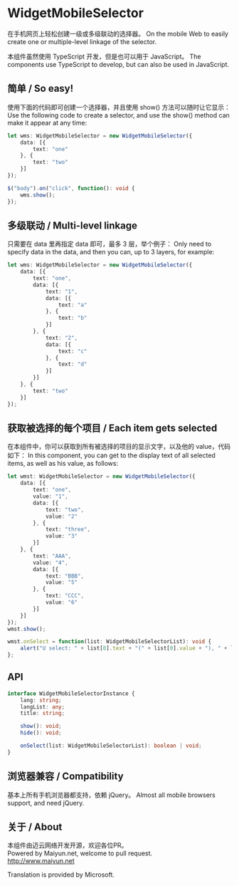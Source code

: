 # WidgetMobileSelector
在手机网页上轻松创建一级或多级联动的选择器。
On the mobile Web to easily create one or multiple-level linkage of the selector.

本组件虽然使用 TypeScript 开发，但是也可以用于 JavaScript。
The components use TypeScript to develop, but can also be used in JavaScript.

## 简单 / So easy!
使用下面的代码即可创建一个选择器，并且使用 show() 方法可以随时让它显示：
Use the following code to create a selector, and use the show() method can make it appear at any time:

```typescript
let wms: WidgetMobileSelector = new WidgetMobileSelector({
    data: [{
        text: "one"
    }, {
        text: "two"
    }]
});

$("body").on("click", function(): void {
    wms.show();
});
```

## 多级联动 / Multi-level linkage
只需要在 data 里再指定 data 即可，最多 3 层，举个例子：
Only need to specify data in the data, and then you can, up to 3 layers, for example:

```typescript
let wms: WidgetMobileSelector = new WidgetMobileSelector({
    data: [{
        text: "one",
        data: [{
            text: "1",
            data: [{
                text: "a"
            }, {
                text: "b"
            }]
        }, {
            text: "2",
            data: [{
                text: "c"
            }, {
                text: "d"
            }]
        }]
    }, {
        text: "two"
    }]
});
```

## 获取被选择的每个项目 / Each item gets selected
在本组件中，你可以获取到所有被选择的项目的显示文字，以及他的 value，代码如下：
In this component, you can get to the display text of all selected items, as well as his value, as follows:

```typescript
let wmst: WidgetMobileSelector = new WidgetMobileSelector({
    data: [{
        text: "one",
        value: "1",
        data: [{
            text: "two",
            value: "2"
        }, {
            text: "three",
            value: "3"
        }]
    }, {
        text: "AAA",
        value: "4",
        data: [{
            text: "BBB",
            value: "5"
        }, {
            text: "CCC",
            value: "6"
        }]
    }]
});
wmst.show();

wmst.onSelect = function(list: WidgetMobileSelectorList): void {
    alert("U select: " + list[0].text + "(" + list[0].value + "), " + list[1].text + "(" + list[1].value + ")");
};
```

## API

```typescript
interface WidgetMobileSelectorInstance {
    lang: string;
    langList: any;
    title: string;

    show(): void;
    hide(): void;

    onSelect(list: WidgetMobileSelectorList): boolean | void;
}
```

## 浏览器兼容 / Compatibility
基本上所有手机浏览器都支持，依赖 jQuery。
Almost all mobile browsers support, and need jQuery.

## 关于 / About
本组件由迈云网络开发开源，欢迎各位PR。  
Powered by Maiyun.net, welcome to pull request.  
http://www.maiyun.net  
  
Translation is provided by Microsoft.